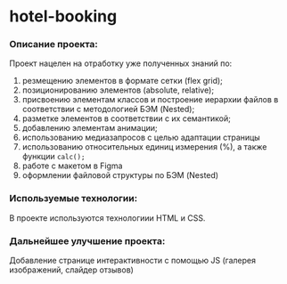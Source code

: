 # hotel-booking

### Описание проекта:

Проект нацелен на отработку уже полученных знаний по:

1. резмещению элементов в формате сетки (flex grid);
2. позиционированию элементов (absolute, relative);
3. присвоению элементам классов и построение иерархии файлов в соответствии с методологией БЭМ (Nested);
4. разметке элементов в соответствии с их семантикой;
5. добавлению элементам анимации;
6. использованию медиазапросов с целью адаптации страницы
7. использованию относительных единиц измерения (%), а также функции `calc();`
8. работе с макетом в Figma
9. оформлении файловой структуры по БЭМ (Nested)

### Используемые технологии:

В проекте используются технологиии HTML и CSS.

### Дальнейшее улучшение проекта:

Добавление странице интерактивности с помощью JS (галерея изображений, слайдер отзывов)
